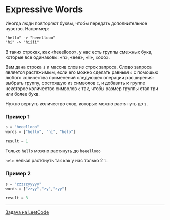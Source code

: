 # Expressive Words

Иногда люди повторяют буквы, чтобы передать дополнительное чувство. Например:

    "hello" -> "heeellooo"
    "hi" -> "hiiii"

В таких строках, как «heeellooo», у нас есть группы смежных букв, которые все одинаковы: «h», «eee», «ll», «ooo».


Вам дана строка `s` и массив слов из строк запроса. Слово запроса является растяжимым, если его можно сделать равным `s` с помощью любого количества применений следующеx операции расширения: выбрать группу, состоящую из символов `с`, и добавить к группе некоторое количество символов `с` так, чтобы размер группы стал три или более букв.

Нужно вернуть количество слов, которые можно растянуть до `s`.

### Пример 1

```python
s = "heeellooo"
words = ["hello", "hi", "helo"]

result = 1
```
Только `hello` можно растянуть до `heeellooo`

`helo` нельзя растянуть так как у нас только 2 `l`.

### Пример 2

```python
s = "zzzzzyyyyy"
words = ["zzyy","zy","zyy"]

result = 3
```

---
<a href="https://leetcode.com/problems/expressive-words/">Задача на LeetCode</a>
